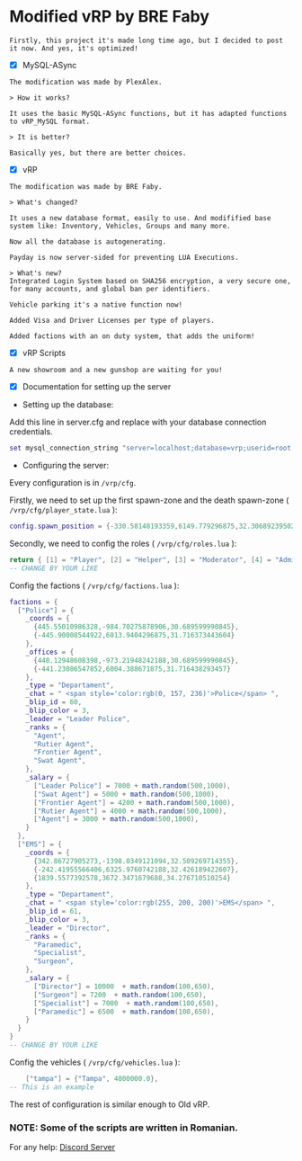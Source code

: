# Modified vRP by BRE Faby

`Firstly, this project it's made long time ago, but I decided to post it now. And yes, it's optimized!`

- [x] MySQL-ASync
```
The modification was made by PlexAlex.

> How it works?

It uses the basic MySQL-ASync functions, but it has adapted functions to vRP_MySQL format.

> It is better?

Basically yes, but there are better choices.
```

- [x] vRP
```
The modification was made by BRE Faby.

> What's changed?

It uses a new database format, easily to use. And modifified base system like: Inventory, Vehicles, Groups and many more.

Now all the database is autogenerating.

Payday is now server-sided for preventing LUA Executions.

> What's new?
Integrated Login System based on SHA256 encryption, a very secure one, for many accounts, and global ban per identifiers.

Vehicle parking it's a native function now!

Added Visa and Driver Licenses per type of players.

Added factions with an on duty system, that adds the uniform!
```
- [x] vRP Scripts
```
A new showroom and a new gunshop are waiting for you!
```

- [x] Documentation for setting up the server

* Setting up the database:

Add this line in server.cfg and replace with your database connection credentials.
```lua
set mysql_connection_string "server=localhost;database=vrp;userid=root;password="
```

* Configuring the server:

Every configuration is in `/vrp/cfg`.

Firstly, we need to set up the first spawn-zone and the death spawn-zone ( `/vrp/cfg/player_state.lua` ):
```lua
config.spawn_position = {-330.58148193359,6149.779296875,32.30689239502} -- CHANGE THIS COORD FOR FIRST SPAWN
```

Secondly, we need to config the roles ( `/vrp/cfg/roles.lua` ):
```lua
return { [1] = "Player", [2] = "Helper", [3] = "Moderator", [4] = "Administrator", [5] = "Developer", [6] = "Owner" }
-- CHANGE BY YOUR LIKE
```

Config the factions ( `/vrp/cfg/factions.lua` ):
```lua
factions = {
  ["Police"] = {
    _coords = {
      {445.55010986328,-984.70275878906,30.689599990845},
      {-445.90008544922,6013.9404296875,31.716373443604}
    },
    _offices = {
      {448.12948608398,-973.21948242188,30.689599990845},
      {-441.23086547852,6004.388671875,31.716438293457}
    },
    _type = "Departament",
    _chat = " <span style='color:rgb(0, 157, 236)'>Police</span> ",
    _blip_id = 60,
    _blip_color = 3,
    _leader = "Leader Police",
    _ranks = {
      "Agent",
      "Rutier Agent",
      "Frontier Agent",
      "Swat Agent",
    },
    _salary = {
      ["Leader Police"] = 7000 + math.random(500,1000),
      ["Swat Agent"] = 5000 + math.random(500,1000),
      ["Frontier Agent"] = 4200 + math.random(500,1000),
      ["Rutier Agent"] = 4000 + math.random(500,1000),
      ["Agent"] = 3000 + math.random(500,1000),
    }
  },
  ["EMS"] = {
    _coords = {
      {342.86727905273,-1398.0349121094,32.509269714355},
      {-242.41955566406,6325.9760742188,32.426189422607},
      {1839.5577392578,3672.3471679688,34.276710510254}
    },
    _type = "Departament",
    _chat = " <span style='color:rgb(255, 200, 200)'>EMS</span> ",
    _blip_id = 61,
    _blip_color = 3,
    _leader = "Director",
    _ranks = {
      "Paramedic",
      "Specialist",
      "Surgeon",
    },
    _salary = {
      ["Director"] = 10000  + math.random(100,650),
      ["Surgeon"] = 7200  + math.random(100,650),
      ["Specialist"] = 7000  + math.random(100,650),
      ["Paramedic"] = 6500  + math.random(100,650),
    }
  }
}
-- CHANGE BY YOUR LIKE
```

Config the vehicles ( `/vrp/cfg/vehicles.lua` ):
```lua
    ["tampa"] = {"Tampa", 4800000.0},
-- This is an example
```
The rest of configuration is similar enough to Old vRP.

### NOTE: Some of the scripts are written in Romanian.

For any help: [Discord Server](https://discord.gg/BNJ9wX6)
